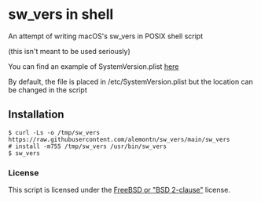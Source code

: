 # sw_vers in shell
An attempt of writing macOS's sw_vers in POSIX shell script

(this isn't meant to be used seriously)

You can find an example of SystemVersion.plist
[here](https://raw.githubusercontent.com/alemontn/sw_vers/main/SystemVersion.plist)

By default, the file is placed in /etc/SystemVersion.plist
but the location can be changed in the script

## Installation
```shell
$ curl -Ls -o /tmp/sw_vers https://raw.githubusercontent.com/alemontn/sw_vers/main/sw_vers
# install -m755 /tmp/sw_vers /usr/bin/sw_vers
$ sw_vers
```

### License
This script is licensed under the
[FreeBSD or "BSD 2-clause"](https://en.wikipedia.org/wiki/FreeBSD_Documentation_License)
license.
